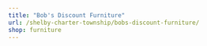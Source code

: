 ```yaml
---
title: "Bob's Discount Furniture"
url: /shelby-charter-township/bobs-discount-furniture/
shop: furniture
---
```

